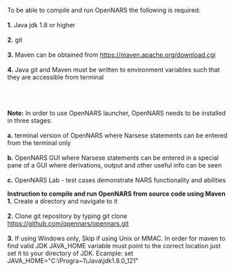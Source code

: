 To be able to compile and run OpenNARS the following is required:
<br/><br/>
**1.** Java jdk 1.8 or higher
<br/><br/>
**2.** git  
<br/>
**3.** Maven can be obtained from https://maven.apache.org/download.cgi
<br/><br/>
**4.** Java git and Maven must be written to environment variables such that they are accessible from terminal
<br/><br/>


<br/><br/>
**Note:** In order to use OpenNARS launcher, OpenNARS needs to be installed in three stages: 
<br/><br/>
**a.** terminal version of OpenNARS where Narsese statements can be entered from the terminal only
<br/><br/>
**b.** OpenNARS GUI where Narsese statements can be entered in a special pane of a GUI where derivations, output and other useful info can be seen
<br/><br/>
**c.** OpenNARS Lab - test cases demonstrate NARS functionality and abilities

**Instruction to compile and run OpenNARS from source code using Maven**
**1.** Create a directory and navigate to it
<br/><br/>
**2.** Clone git repository by typing git clone https://github.com/opennars/opennars.git
<br/><br/>
**3.** If using Windows only, Skip if using Unix or MMAC. In order for maven to find valid JDK JAVA_HOME variable must point to the correct location just set it to your directory of JDK. Ecample: set JAVA_HOME="C:\Progra~1\Java\jdk1.8.0_121"